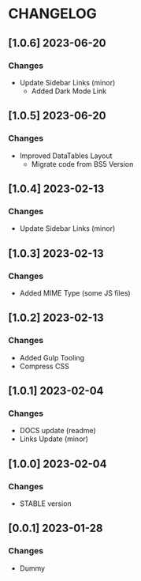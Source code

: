 # CHANGELOG

## [1.0.6] 2023-06-20
### Changes

- Update Sidebar Links (minor)
  - Added Dark Mode Link 

## [1.0.5] 2023-06-20
### Changes

- Improved DataTables Layout 
  - Migrate code from BS5 Version

## [1.0.4] 2023-02-13
### Changes

- Update Sidebar Links (minor)

## [1.0.3] 2023-02-13
### Changes

- Added MIME Type (some JS files)

## [1.0.2] 2023-02-13
### Changes

- Added Gulp Tooling
- Compress CSS

## [1.0.1] 2023-02-04
### Changes

- DOCS update (readme)
- Links Update (minor) 

## [1.0.0] 2023-02-04
### Changes

- STABLE version 

## [0.0.1] 2023-01-28
### Changes

- Dummy
